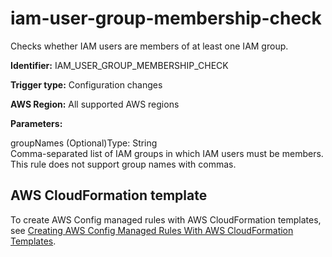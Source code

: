 # iam\-user\-group\-membership\-check<a name="iam-user-group-membership-check"></a>

Checks whether IAM users are members of at least one IAM group\. 

**Identifier:** IAM\_USER\_GROUP\_MEMBERSHIP\_CHECK

**Trigger type:** Configuration changes

**AWS Region:** All supported AWS regions

**Parameters:**

groupNames \(Optional\)Type: String  
Comma\-separated list of IAM groups in which IAM users must be members\.  
This rule does not support group names with commas\.

## AWS CloudFormation template<a name="w79aac11c32c17b7d343c15"></a>

To create AWS Config managed rules with AWS CloudFormation templates, see [Creating AWS Config Managed Rules With AWS CloudFormation Templates](aws-config-managed-rules-cloudformation-templates.md)\.